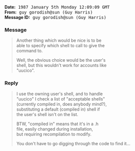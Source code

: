 <!-- From guy%gorodish@sun Tue Jan  6 20:03:13 1987 -->

<!-- Message-ID: <10944@sun.uucp>
References: <429@vixie.UUCP> <359@bobkat.UUCP>
Sender: news@sun.uucp -->

<!-- Status: RO -->

**Date:** 
<kbd>1987 January 5th</kbd> 
<kbd>Monday</kbd> 
<kbd>12:09:09 GMT</kbd> <br>
**From:** 
<kbd>guy gorodish@sun (Guy Harris)</kbd>  <br>
**Message ID:** 
<kbd>guy gorodish@sun (Guy Harris)</kbd>  <br>

### Message

> Another thing which would be nice is to be <br>
> able to specify which shell to call to give the <br>
> command to.
>
> Well, the obvious choice would be the user's <br>
> shell, but this wouldn't work for accounts like <br>
> "uucico".

### Reply

> I use the owning user's shell, and to handle <br>
> "uucico" I check a list of "acceptable shells" <br>
> (currently compiled in, does anybody mind?), <br>
> substituting a default (compiled in) shell if <br>
> the user's shell isn't on the list.
>
> BTW, "compiled in" means that it's in a .h <br>
> file, easily changed during installation, <br>
> but requiring recompilation to modify.
>
> You don't have to go digging through the code to find it...